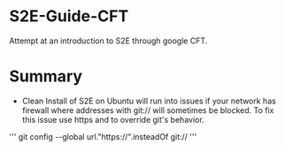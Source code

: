 # S2E-Guide-CFT
Attempt at an introduction to S2E through google CFT.  

# Summary

 - Clean Install of S2E on Ubuntu will run into issues if your network has firewall where addresses with git:// will sometimes be blocked. To fix this issue use https and to override git's behavior.
 
 '''
 git config --global url."https://".insteadOf git://
 '''
